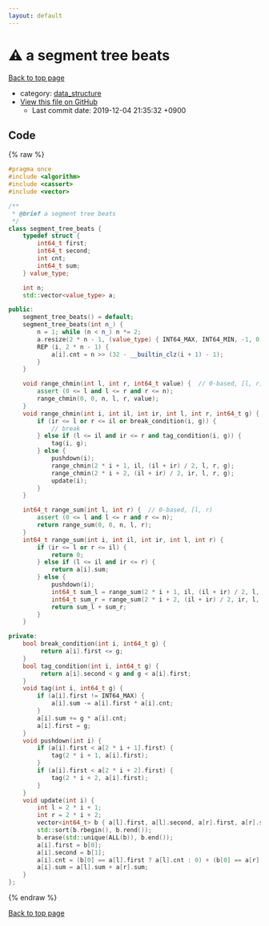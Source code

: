 ```yaml
---
layout: default
---
```


<!-- mathjax config similar to math.stackexchange -->
<script type="text/javascript" async
  src="https://cdnjs.cloudflare.com/ajax/libs/mathjax/2.7.5/MathJax.js?config=TeX-MML-AM_CHTML">
</script>
<script type="text/x-mathjax-config">
  MathJax.Hub.Config({
    TeX: { equationNumbers: { autoNumber: "AMS" }},
    tex2jax: {
      inlineMath: [ ['$','$'] ],
      processEscapes: true
    },
    "HTML-CSS": { matchFontHeight: false },
    displayAlign: "left",
    displayIndent: "2em"
  });
</script>

<script type="text/javascript" src="https://cdnjs.cloudflare.com/ajax/libs/jquery/3.4.1/jquery.min.js"></script>
<script src="https://cdn.jsdelivr.net/npm/jquery-balloon-js@1.1.2/jquery.balloon.min.js" integrity="sha256-ZEYs9VrgAeNuPvs15E39OsyOJaIkXEEt10fzxJ20+2I=" crossorigin="anonymous"></script>
<script type="text/javascript" src="../../assets/js/copy-button.js"></script>
<link rel="stylesheet" href="../../assets/css/copy-button.css" />


# :warning: a segment tree beats
<a href="../../index.html">Back to top page</a>

* category: <a href="../../index.html#c8f6850ec2ec3fb32f203c1f4e3c2fd2">data_structure</a>
* <a href="{{ site.github.repository_url }}/blob/master/data_structure/segment_tree_beats.hpp">View this file on GitHub</a>
    - Last commit date: 2019-12-04 21:35:32 +0900




## Code
{% raw %}
```cpp
#pragma once
#include <algorithm>
#include <cassert>
#include <vector>

/**
 * @brief a segment tree beats
 */
class segment_tree_beats {
    typedef struct {
        int64_t first;
        int64_t second;
        int cnt;
        int64_t sum;
    } value_type;

    int n;
    std::vector<value_type> a;

public:
    segment_tree_beats() = default;
    segment_tree_beats(int n_) {
        n = 1; while (n < n_) n *= 2;
        a.resize(2 * n - 1, (value_type) { INT64_MAX, INT64_MIN, -1, 0 });
        REP (i, 2 * n - 1) {
            a[i].cnt = n >> (32 - __builtin_clz(i + 1) - 1);
        }
    }

    void range_chmin(int l, int r, int64_t value) {  // 0-based, [l, r)
        assert (0 <= l and l <= r and r <= n);
        range_chmin(0, 0, n, l, r, value);
    }
    void range_chmin(int i, int il, int ir, int l, int r, int64_t g) {
        if (ir <= l or r <= il or break_condition(i, g)) {
            // break
        } else if (l <= il and ir <= r and tag_condition(i, g)) {
            tag(i, g);
        } else {
            pushdown(i);
            range_chmin(2 * i + 1, il, (il + ir) / 2, l, r, g);
            range_chmin(2 * i + 2, (il + ir) / 2, ir, l, r, g);
            update(i);
        }
    }

    int64_t range_sum(int l, int r) {  // 0-based, [l, r)
        assert (0 <= l and l <= r and r <= n);
        return range_sum(0, 0, n, l, r);
    }
    int64_t range_sum(int i, int il, int ir, int l, int r) {
        if (ir <= l or r <= il) {
            return 0;
        } else if (l <= il and ir <= r) {
            return a[i].sum;
        } else {
            pushdown(i);
            int64_t sum_l = range_sum(2 * i + 1, il, (il + ir) / 2, l, r);
            int64_t sum_r = range_sum(2 * i + 2, (il + ir) / 2, ir, l, r);
            return sum_l + sum_r;
        }
    }

private:
    bool break_condition(int i, int64_t g) {
         return a[i].first <= g;
    }
    bool tag_condition(int i, int64_t g) {
         return a[i].second < g and g < a[i].first;
    }
    void tag(int i, int64_t g) {
        if (a[i].first != INT64_MAX) {
            a[i].sum -= a[i].first * a[i].cnt;
        }
        a[i].sum += g * a[i].cnt;
        a[i].first = g;
    }
    void pushdown(int i) {
        if (a[i].first < a[2 * i + 1].first) {
            tag(2 * i + 1, a[i].first);
        }
        if (a[i].first < a[2 * i + 2].first) {
            tag(2 * i + 2, a[i].first);
        }
    }
    void update(int i) {
        int l = 2 * i + 1;
        int r = 2 * i + 2;
        vector<int64_t> b { a[l].first, a[l].second, a[r].first, a[r].second };
        std::sort(b.rbegin(), b.rend());
        b.erase(std::unique(ALL(b)), b.end());
        a[i].first = b[0];
        a[i].second = b[1];
        a[i].cnt = (b[0] == a[l].first ? a[l].cnt : 0) + (b[0] == a[r].first ? a[r].cnt : 0);
        a[i].sum = a[l].sum + a[r].sum;
    }
};

```
{% endraw %}

<a href="../../index.html">Back to top page</a>


